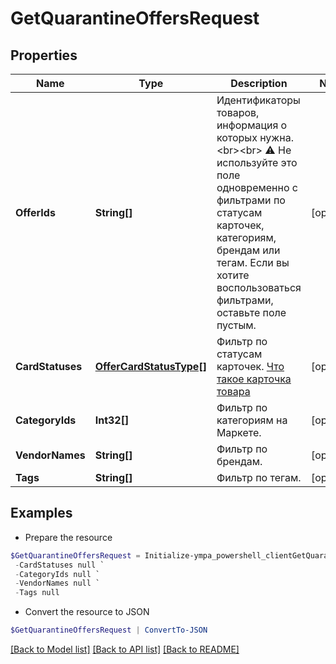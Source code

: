 # GetQuarantineOffersRequest
## Properties

Name | Type | Description | Notes
------------ | ------------- | ------------- | -------------
**OfferIds** | **String[]** | Идентификаторы товаров, информация о которых нужна. &lt;br&gt;&lt;br&gt; ⚠️ Не используйте это поле одновременно с фильтрами по статусам карточек, категориям, брендам или тегам. Если вы хотите воспользоваться фильтрами, оставьте поле пустым.  | [optional] 
**CardStatuses** | [**OfferCardStatusType[]**](OfferCardStatusType.md) | Фильтр по статусам карточек.  [Что такое карточка товара](https://yandex.ru/support/marketplace/assortment/content/index.html)  | [optional] 
**CategoryIds** | **Int32[]** | Фильтр по категориям на Маркете. | [optional] 
**VendorNames** | **String[]** | Фильтр по брендам. | [optional] 
**Tags** | **String[]** | Фильтр по тегам. | [optional] 

## Examples

- Prepare the resource
```powershell
$GetQuarantineOffersRequest = Initialize-ympa_powershell_clientGetQuarantineOffersRequest  -OfferIds null `
 -CardStatuses null `
 -CategoryIds null `
 -VendorNames null `
 -Tags null
```

- Convert the resource to JSON
```powershell
$GetQuarantineOffersRequest | ConvertTo-JSON
```

[[Back to Model list]](../README.md#documentation-for-models) [[Back to API list]](../README.md#documentation-for-api-endpoints) [[Back to README]](../README.md)


